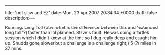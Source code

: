 ---
title: 'not slow and EZ'
date: Mon, 23 Apr 2007 20:34:34 +0000
draft: false
description:---

Running: Long Toll (btw: what is the difference between this and "extended long toll"?) faster than I'd planned. Steve's fault. He was doing a fartlek session which I didn't know at the time so I dug really deep and caught him up. Shudda gone slower but a challenge is a challenge right;) 5 (?) miles in 37 mins.